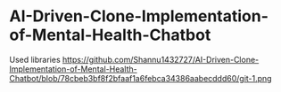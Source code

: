 # AI-Driven-Clone-Implementation-of-Mental-Health-Chatbot
Used libraries 
https://github.com/Shannu1432727/AI-Driven-Clone-Implementation-of-Mental-Health-Chatbot/blob/78cbeb3bf8f2bfaaf1a6febca34386aabecddd60/git-1.png
